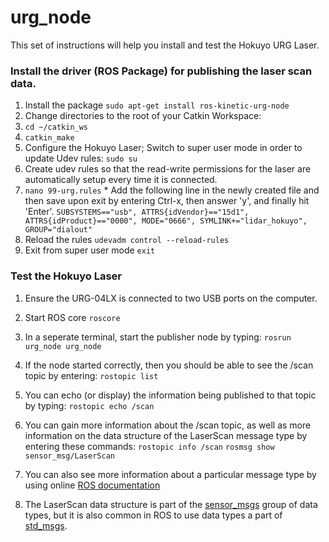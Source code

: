 # urg_node

This set of instructions will help you install and test the Hokuyo URG Laser.


### Install the driver (ROS Package) for publishing the laser scan data.
1. Install the package
  `sudo apt-get install ros-kinetic-urg-node`
2. Change directories to the root of your Catkin Workspace: 
  1.  `cd ~/catkin_ws`
  2.  `catkin_make`
3. Configure the Hokuyo Laser; Switch to super user mode in order to update Udev rules:
  `sudo su`
4. Create udev rules so that the read-write permissions for the laser are automatically setup every time it is connected.
  1.  `nano 99-urg.rules`
    * Add the following line in the newly created file and then save upon exit by entering Ctrl-x, then answer 'y', and finally hit 'Enter'.
      `SUBSYSTEMS=="usb", ATTRS{idVendor}=="15d1", ATTRS{idProduct}=="0000", MODE="0666", SYMLINK+="lidar_hokuyo", GROUP="dialout"`
5. Reload the rules
`udevadm control --reload-rules`
6. Exit from super user mode
`exit`

###  Test the Hokuyo Laser

1. Ensure the URG-04LX is connected to two USB ports on the computer.  
2. Start ROS core
  `roscore`

3. In a seperate terminal, start the publisher node by typing:
  `rosrun urg_node urg_node`

4. If the node started correctly, then you should be able to see the /scan topic by entering:
  `rostopic list`
5. You can echo (or display) the information being published to that topic by typing:
  `rostopic echo /scan`
6. You can gain more information about the /scan topic, as well as more information on the data structure of the LaserScan message type by entering these commands:
  `rostopic info /scan`
  `rosmsg show sensor_msg/LaserScan`
7. You can also see more information about a particular message type by using online [ROS documentation](http://docs.ros.org/api/sensor_msgs/html/msg/LaserScan.html)
8. The LaserScan data structure is part of the [sensor_msgs](http://wiki.ros.org/sensor_msgs) group of data types, but it is also common in ROS to use data types a part of [std_msgs](http://wiki.ros.org/std_msgs).

